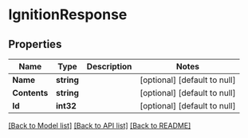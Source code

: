 # IgnitionResponse

## Properties
Name | Type | Description | Notes
------------ | ------------- | ------------- | -------------
**Name** | **string** |  | [optional] [default to null]
**Contents** | **string** |  | [optional] [default to null]
**Id** | **int32** |  | [optional] [default to null]

[[Back to Model list]](../README.md#documentation-for-models) [[Back to API list]](../README.md#documentation-for-api-endpoints) [[Back to README]](../README.md)


